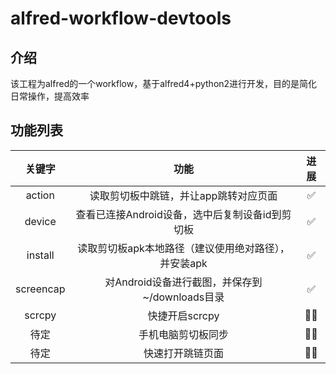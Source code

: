 # alfred-workflow-devtools
## 介绍
该工程为alfred的一个workflow，基于alfred4+python2进行开发，目的是简化日常操作，提高效率
## 功能列表

|  关键字   | 功能 | 进展 |
|  :----:  | :----:  | :----: |
| action  | 读取剪切板中跳链，并让app跳转对应页面 | ✅ |
| device  | 查看已连接Android设备，选中后复制设备id到剪切板 | ✅ |
| install  | 读取剪切板apk本地路径（建议使用绝对路径），并安装apk | ✅ |
| screencap  | 对Android设备进行截图，并保存到~/downloads目录 | ✅ |
| scrcpy  | 快捷开启scrcpy | 🚴🏻 |
| 待定 | 手机电脑剪切板同步 | 🚴🏻 |
| 待定 | 快速打开跳链页面 | 🚴🏻 |
